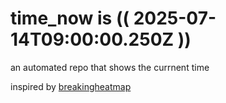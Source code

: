 # time_now is (( 2025-07-14T09:00:00.250Z ))

an automated repo that shows the currnent time

inspired by [breakingheatmap](https://github.com/breakingheatmap/breakingheatmap)